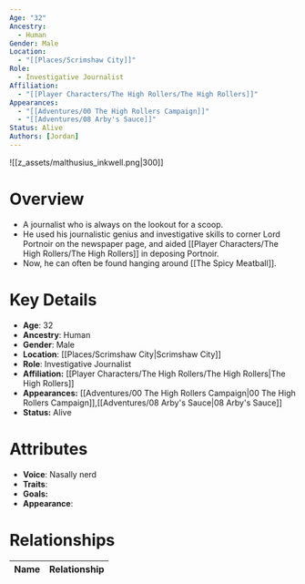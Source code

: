 ```yaml
---
Age: "32"
Ancestry:
  - Human
Gender: Male
Location:
  - "[[Places/Scrimshaw City]]"
Role:
  - Investigative Journalist
Affiliation:
  - "[[Player Characters/The High Rollers/The High Rollers]]"
Appearances:
  - "[[Adventures/00 The High Rollers Campaign]]"
  - "[[Adventures/08 Arby's Sauce]]"
Status: Alive
Authors: [Jordan]
---
```

![[z_assets/malthusius_inkwell.png|300]]

# Overview
- A journalist who is always on the lookout for a scoop.
- He used his journalistic genius and investigative skills to corner Lord Portnoir on the newspaper page, and aided [[Player Characters/The High Rollers/The High Rollers]] in deposing Portnoir.
- Now, he can often be found hanging around [[The Spicy Meatball]].

# Key Details
- **Age**: 32
- **Ancestry**: Human
- **Gender**: Male
- **Location**: [[Places/Scrimshaw City\|Scrimshaw City]]
- **Role**: Investigative Journalist
- **Affiliation:** [[Player Characters/The High Rollers/The High Rollers\|The High Rollers]]
- **Appearances:** [[Adventures/00 The High Rollers Campaign\|00 The High Rollers Campaign]],[[Adventures/08 Arby's Sauce\|08 Arby's Sauce]]
- **Status:** Alive

# Attributes
- **Voice**: Nasally nerd
- **Traits**: 
- **Goals:** 
- **Appearance**: 

# Relationships

| Name  | Relationship |
| ----- | ------------ |
